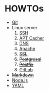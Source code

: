 # HOWTOs

* [Git](txt/git.md)
* Linux server
  1. [SSH](txt/Linux-server/ssh.md)
  2. [APT Cacher](txt/Linux-server/apt-cacher.md)
  1. [DNS](txt/Linux-server/dns.md)
  2. [Apache](txt/Linux-server/apache.md)
  3. ~~[SSL](txt/Linux-server/ssl.md)~~
  3. ~~[Postgresql](txt/Linux-server/postgresql.md)~~
  4. ~~[Postfix](txt/Linux-server/postfix.md)~~
  5. ~~[GitLab](txt/Linux-server/gitlab.md)~~
* ~~[Markdown](txt/markdown.md)~~
* [Node.js](txt/Node.js)
* [YAML](txt/yaml.md)
